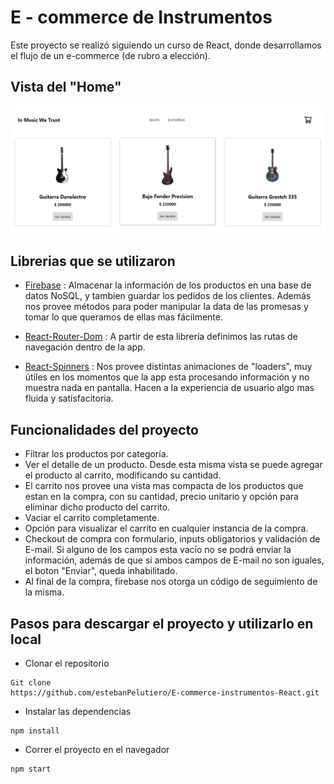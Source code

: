 # E - commerce de Instrumentos

Este proyecto se realizó siguiendo un curso de React, donde desarrollamos el flujo de un e-commerce (de rubro a elección). 

## Vista del "Home"

![](./public/portada.png)

## Librerias que se utilizaron

- [Firebase](https://firebase.google.com/) : Almacenar la información de los productos en una base de datos NoSQL, y tambien guardar los pedidos de los clientes. Además nos provee métodos para poder manipular la data de las promesas y tomar lo que queramos de ellas mas fácilmente.

- [React-Router-Dom](https://reactrouter.com/en/main) : A partir de esta librería definimos las rutas de navegación dentro de la app.

- [React-Spinners](https://www.npmjs.com/package/react-spinners) : Nos provee distintas animaciones de "loaders", muy útiles en los momentos que la app esta procesando información y no muestra nada en pantalla. Hacen a la experiencia de usuario algo mas fluida y satisfacitoria.

## Funcionalidades del proyecto

- Filtrar los productos por categoría.
- Ver el detalle de un producto. Desde esta misma vista se puede agregar el producto al carrito, modificando su cantidad.
- El carrito nos provee una vista mas compacta de los productos que estan en la compra, con su cantidad, precio unitario y opción para eliminar dicho producto del carrito.
- Vaciar el carrito completamente.
- Opción para visualizar el carrito en cualquier instancia de la compra.
- Checkout de compra con formulario, inputs obligatorios y validación de E-mail. Si alguno de los campos esta vacío no se podrá enviar la información, además de que si ambos campos de E-mail no son iguales, el boton "Enviar", queda inhabilitado.
- Al final de la compra, firebase nos otorga un código de seguimiento de la misma.

## Pasos para descargar el proyecto y utilizarlo en local

- Clonar el repositorio

``` 
Git clone
https://github.com/estebanPelutiero/E-commerce-instrumentos-React.git
``` 
- Instalar las dependencias

``` 
npm install
``` 

- Correr el proyecto en el navegador

``` 
npm start
``` 